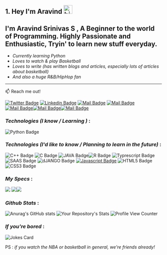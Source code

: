 ## 1. Hey I'm Aravind <img src="https://user-images.githubusercontent.com/1303154/88677602-1635ba80-d120-11ea-84d8-d263ba5fc3c0.gif" width="28px" alt="hi">

**I'm Aravind Srinivas S , A Beginner to the world of Programming.
Highly Passionate and Enthusiastic, Tryin' to learn new stuff everyday.**
---

- *Currently learning Python*
- *Loves to watch & play Basketball*
- *Loves to write (has written blogs and articles, especially lots of articles about basketball)*
- *And also a huge R&B/HipHop fan* 
---
:mailbox: Reach me out!


 [![Twitter Badge](https://img.shields.io/badge/Twitter-1DA1F2?style=for-the-badge&logo=twitter&logoColor=white)](https://twitter.com/Aravind_S_99) [![Linkedin Badge](https://img.shields.io/badge/LinkedIn-0077B5?style=for-the-badge&logo=linkedin&logoColor=white)](https://www.linkedin.com/in/aravind-s-25088621b/) [![Mail Badge](https://img.shields.io/badge/Instagram-E4405F?style=for-the-badge&logo=instagram&logoColor=white)](https://www.instagram.com/aravind._.7/) [![Mail Badge](https://img.shields.io/badge/Gmail-D14836?style=for-the-badge&logo=gmail&logoColor=white)](mailto:arvisrinivas2004@gmail.com) [![Mail Badge](https://img.shields.io/badge/Telegram-2CA5E0?style=for-the-badge&logo=telegram&logoColor=white)](@aravind_7)[![Mail Badge](https://img.shields.io/badge/dev.to-0A0A0A?style=for-the-badge&logo=dev.to&logoColor=white)](https://dev.to/aravind2707)[![Mail Badge](https://img.shields.io/badge/Reddit-FF4500?style=for-the-badge&logo=reddit&logoColor=white)](https://www.reddit.com/user/aravind1206)



### ***Technologies (I know / Learning )*** :
![Python Badge](https://img.shields.io/badge/Python-3776AB?style=for-the-badge&logo=python&logoColor=white)

### ***Technologies (I'd like to know / Planning to learn in the future)*** : 



 ![C++ Badge](https://img.shields.io/badge/C%2B%2B-00599C?style=for-the-badge&logo=c%2B%2B&logoColor=white) ![C Badge](https://img.shields.io/badge/C-00599C?style=for-the-badge&logo=c&logoColor=white) ![JAVA Badge](https://img.shields.io/badge/Java-ED8B00?style=for-the-badge&logo=java&logoColor=white)![R Badge](https://img.shields.io/badge/R-276DC3?style=for-the-badge&logo=r&logoColor=white) ![Typrescript Badge](https://img.shields.io/badge/TypeScript-007ACC?style=for-the-badge&logo=typescript&logoColor=white) ![SAAS Badge](https://img.shields.io/badge/Sass-CC6699?style=for-the-badge&logo=sass&logoColor=white) ![dJANGO Badge](https://img.shields.io/badge/Django-092E20?style=for-the-badge&logo=django&logoColor=white)
 [![Javascript Badge](https://img.shields.io/badge/-Javascript-F0DB4F?style=for-the-badge&1labelColor=black&logo=javascript&logoColor=F0DB4F)](#) ![HTML5 Badge](https://img.shields.io/badge/HTML5-E34F26?style=for-the-badge&logo=html5&logoColor=white) ![CSS3 Badge](https://img.shields.io/badge/CSS3-1572B6?style=for-the-badge&logo=css3&logoColor=white) 


### ***My Specs*** : 
![](https://img.shields.io/badge/AMD-Ryzen_5500U-ED1C24?style=for-the-badge&logo=amd&logoColor=white) ![](https://img.shields.io/badge/AMD-Radeon_Vega_7-ED1C24?style=for-the-badge&logo=amd&logoColor=white)![](https://img.shields.io/badge/Acer-ASPIRE_5-0078D6?style=for-the-badge&logo=windows&logoColor=white)


### ***Github Stats*** :
![Anurag's GitHub stats](https://github-readme-stats.vercel.app/api?username=aravind-2707&show_icons=true&theme=dark)
![Your Repository's Stats](https://github-readme-stats.vercel.app/api/top-langs/?username=aravind-2707&theme=dark)
![Profile View Counter](https://komarev.com/ghpvc/?username=aravind-2707)


### ***If you're bored*** : 
![Jokes Card](https://readme-jokes.vercel.app/api)

PS : *if you watch the NBA or basketball in general, we're friends already!*


<!---
aravind-2707/aravind-2707 is a ✨ special ✨ repository because its `README.md` (this file) appears on your GitHub profile.
You can click the Preview link to take a look at your changes.
--->
